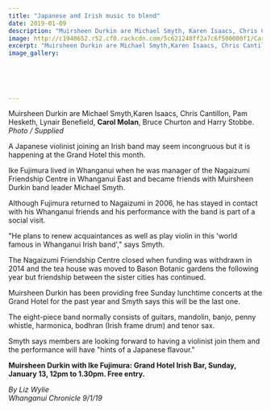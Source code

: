 ```yaml
---
title: "Japanese and Irish music to blend"
date: 2019-01-09
description: "Muirsheen Durkin are Michael Smyth, Karen Isaacs, Chris Cantillon, Pam Hesketh, Lynair Benefield, Carol Molan..."
image: http://c1940652.r52.cf0.rackcdn.com/5c621248ff2a7c6f500000f1/Carol-Molan-Irish-music-9.1.19-chron.jpg
excerpt: "Muirsheen Durkin are Michael Smyth,Karen Isaacs, Chris Cantillon, Pam Hesketh, Lynair Benefield, Carol Molan, Bruce Churton and Harry Stobbe."
image_gallery:
    
    
    
    
    
---
```


<p><span>Muirsheen Durkin are Michael Smyth,Karen Isaacs, Chris Cantillon, Pam Hesketh, Lynair Benefield, <strong>Carol Molan</strong>, Bruce Churton and Harry Stobbe. <br /><em>Photo / Supplied</em></span></p>
<p class="element element-paragraph">A Japanese violinist joining an Irish band may seem incongruous but it is happening at the Grand Hotel this month.</p>
<p class="element element-paragraph">Ike Fujimura lived in Whanganui when he was manager of the Nagaizumi Friendship Centre in Whanganui East and became friends with Muirsheen Durkin band leader Michael Smyth.</p>
<p class="element element-paragraph">Although Fujimura returned to Nagaizumi in 2006, he has stayed in contact with his Whanganui friends and his performance with the band is part of a social visit.</p>
<p class="element element-paragraph">"He plans to renew acquaintances as well as play violin in this 'world famous in Whanganui Irish band'," says Smyth.</p>
<p class="element element-paragraph">The Nagaizumi Friendship Centre closed when funding was withdrawn in 2014 and the tea house was moved to Bason Botanic gardens the following year but friendship between the sister cities has continued.</p>
<p class="element element-paragraph">Muirsheen Durkin has been providing free Sunday lunchtime concerts at the Grand Hotel for the past year and Smyth says this will be the last one.</p>
<p class="element element-paragraph">The eight-piece band normally consists of guitars, mandolin, banjo, penny whistle, harmonica, bodhran (Irish frame drum) and tenor sax.</p>
<p class="element element-paragraph">Smyth says members are looking forward to having a violinist join them and the performance will have "hints of a Japanese flavour."</p>
<p class="element element-paragraph"><strong>Muirsheen Durkin with Ike Fujimura: Grand Hotel Irish Bar, Sunday, January 13, 12pm to 1.30pm. Free entry.</strong></p>
<p class="element element-paragraph"><em>By Liz Wylie</em><br /><em>Whanganui Chronicle 9/1/19</em></p>

